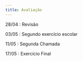 ```yaml
---
title: Avaliação
---
```


28/04
: Revisão

03/05
: Segundo exercício escolar


11/05
: Segunda Chamada

17/05
: Exercício Final
 
